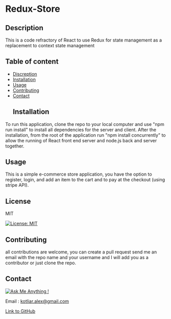 
  # Redux-Store
  ## Description
  This is a code refractory of React to use Redux for state management as a replacement to context state management 
  ## Table of content
  * [Discreption](#Description)
* [Installation](#Installation)
* [Usage](#Usage)
* [Contributing](#Contributing)
* [Contact](#Contact)
  ## Installation
To run this application, clone the repo to your local computer and use "npm run install" to install all dependencies for the server and client. After the installation, from the root of the application run "npm install concurrently" to allow the running of React front end server and node.js back and server together.
  ## Usage
This is a simple e-commerce store application, you have the option to register, login, and add an item to the cart and to pay at the checkout (using stripe API).
  ## License
MIT

  [![License: MIT](https://img.shields.io/badge/License-MIT-yellow.svg)](https://opensource.org/licenses/MIT)

  ## Contributing
all contributions are welcome, you can create a pull request send me an email with the repo name and your username and I will add you as a contributor or just clone the repo.
  
  ## Contact 
[![Ask Me Anything !](https://img.shields.io/badge/Ask%20me-anything-1abc9c.svg)](https://GitHub.com/phonix375)

  
 Email : kotliar.alex@gmail.com

  
[Link to GitHub](https://github.com/phonix375)
  
